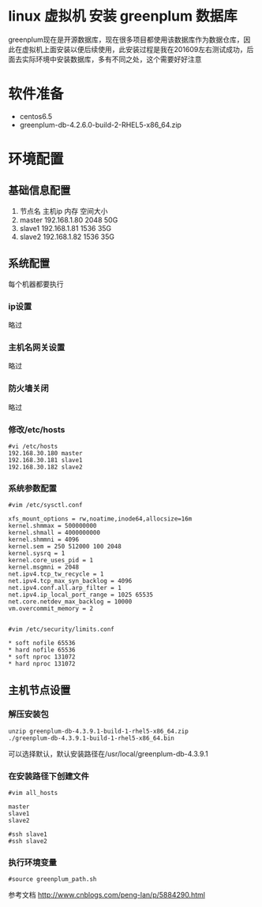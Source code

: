 ﻿linux 虚拟机 安装 greenplum 数据库
======

greenplum现在是开源数据库，现在很多项目都使用该数据库作为数据仓库，因此在虚拟机上面安装以便后续使用，此安装过程是我在201609左右测试成功，后面去实际环境中安装数据库，多有不同之处，这个需要好好注意

# 软件准备

* centos6.5
* greenplum-db-4.2.6.0-build-2-RHEL5-x86_64.zip

# 环境配置

## 基础信息配置

1.	节点名	主机ip	内存	空间大小
2.	master	192.168.1.80	2048	50G
3.	slave1	192.168.1.81	1536	35G
4.	slave2	192.168.1.82	1536    35G
	
## 系统配置

每个机器都要执行

### ip设置

略过

### 主机名网关设置

略过

### 防火墙关闭

略过

### 修改/etc/hosts

	#vi /etc/hosts
	192.168.30.180 master 
	192.168.30.181 slave1 
	192.168.30.182 slave2

### 系统参数配置

	#vim /etc/sysctl.conf 
	
	xfs_mount_options = rw,noatime,inode64,allocsize=16m 
	kernel.shmmax = 500000000 
	kernel.shmall = 4000000000 
	kernel.shmmni = 4096 
	kernel.sem = 250 512000 100 2048 
	kernel.sysrq = 1 
	kernel.core_uses_pid = 1 
	kernel.msgmni = 2048 
	net.ipv4.tcp_tw_recycle = 1 
	net.ipv4.tcp_max_syn_backlog = 4096 
	net.ipv4.conf.all.arp_filter = 1 
	net.ipv4.ip_local_port_range = 1025 65535 
	net.core.netdev_max_backlog = 10000 
	vm.overcommit_memory = 2 
	

	#vim /etc/security/limits.conf 
	
	* soft nofile 65536 
	* hard nofile 65536 
	* soft nproc 131072 
	* hard nproc 131072 

	
## 主机节点设置


### 解压安装包

	unzip greenplum-db-4.3.9.1-build-1-rhel5-x86_64.zip
	./greenplum-db-4.3.9.1-build-1-rhel5-x86_64.bin
	
可以选择默认，默认安装路径在/usr/local/greenplum-db-4.3.9.1

### 在安装路径下创建文件

	#vim all_hosts
	
	master 
	slave1 
	slave2
	
	#ssh slave1
	#ssh slave2

### 执行环境变量

	#source greenplum_path.sh


	

参考文档
http://www.cnblogs.com/peng-lan/p/5884290.html